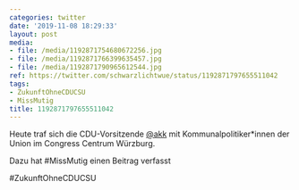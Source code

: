 ```yaml
---
categories: twitter
date: '2019-11-08 18:29:33'
layout: post
media:
- file: /media/1192871754680672256.jpg
- file: /media/1192871766399635457.jpg
- file: /media/1192871790965612544.jpg
ref: https://twitter.com/schwarzlichtwue/status/1192871797655511042
tags:
- ZukunftOhneCDUCSU
- MissMutig
title: 1192871797655511042
---
```

Heute traf sich die CDU-Vorsitzende [@akk](https://twitter.com/akk) mit Kommunalpolitiker\*innen der Union im Congress Centrum Würzburg.



Dazu hat #MissMutig einen Beitrag verfasst



#ZukunftOhneCDUCSU  